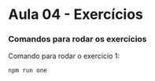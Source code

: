 # Aula 04 - Exercícios

### Comandos para rodar os exercícios
Comando para rodar o exercício 1:

```npm run one```


